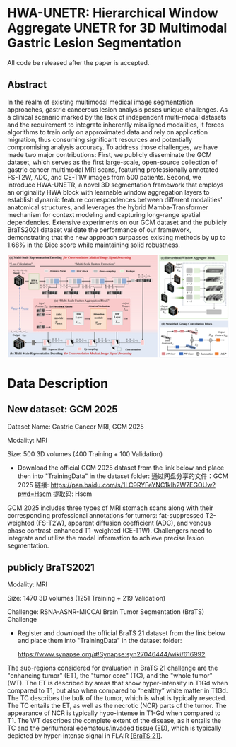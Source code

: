 # HWA-UNETR: Hierarchical Window Aggregate UNETR for 3D Multimodal Gastric Lesion Segmentation
All code be released after the paper is accepted.

## Abstract
In the realm of existing multimodal medical image segmentation approaches, gastric cancerous lesion analysis poses unique challenges. As a clinical scenario marked by the lack of independent multi-modal datasets and the requirement to integrate inherently misaligned modalities, it forces algorithms to train only on approximated data and rely on application migration, thus consuming significant resources and potentially compromising analysis accuracy. To address those challenges, we have made two major contributions: First, we publicly disseminate the GCM dataset, which serves as the first large-scale, open-source collection of gastric cancer multimodal MRI scans, featuring professionally annotated FS-T2W, ADC, and CE-T1W images from 500 patients. Second, we introduce HWA-UNETR, a novel 3D segmentation framework that employs an originality HWA block with learnable window aggregation layers to establish dynamic feature correspondences between different modalities' anatomical structures, and leverages the hybrid Mamba-Transformer mechanism for context modeling and capturing long-range spatial dependencies. Extensive experiments on our GCM dataset and the publicly BraTS2021 dataset validate the performance of our framework, demonstrating that the new approach surpasses existing methods by up to 1.68\% in the Dice score while maintaining solid robustness.

![Overview](./img/Overview.png)



# Data Description
## New dataset:  GCM 2025
Dataset Name: Gastric Cancer MRI, GCM 2025

Modality: MRI

Size: 500 3D volumes (400 Training + 100 Validation)

- Download the official GCM 2025 dataset from the link below and place then into "TrainingData" in the dataset folder:
    通过网盘分享的文件：GCM 2025
    链接: https://pan.baidu.com/s/1LC9RYFeYNC1kIh2W7EGOUw?pwd=Hscm 提取码: Hscm 

GCM 2025 includes three types of MRI stomach scans along with their corresponding professional annotations for tumors: fat-suppressed T2-weighted (FS-T2W), apparent diffusion coefficient (ADC), and venous phase contrast-enhanced T1-weighted (CE-T1W). Challengers need to integrate and utilize the modal information to achieve precise lesion segmentation.

## publicly BraTS2021

Modality: MRI

Size: 1470 3D volumes (1251 Training + 219 Validation)

Challenge: RSNA-ASNR-MICCAI Brain Tumor Segmentation (BraTS) Challenge

- Register and download the official BraTS 21 dataset from the link below and place them into "TrainingData" in the dataset folder:

  https://www.synapse.org/#!Synapse:syn27046444/wiki/616992

The sub-regions considered for evaluation in BraTS 21 challenge are the "enhancing tumor" (ET), the "tumor core" (TC), and the "whole tumor" (WT). The ET is described by areas that show hyper-intensity in T1Gd when compared to T1, but also when compared to “healthy” white matter in T1Gd. The TC describes the bulk of the tumor, which is what is typically resected. The TC entails the ET, as well as the necrotic (NCR) parts of the tumor. The appearance of NCR is typically hypo-intense in T1-Gd when compared to T1. The WT describes the complete extent of the disease, as it entails the TC and the peritumoral edematous/invaded tissue (ED), which is typically depicted by hyper-intense signal in FLAIR [[BraTS 21]](http://braintumorsegmentation.org/).
